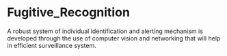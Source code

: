 # Fugitive_Recognition
A robust system of individual identification and alerting mechanism is developed through the use of computer vision and networking that will help in efficient surveillance system.
